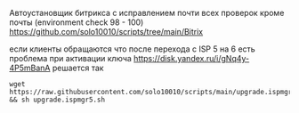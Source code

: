 
Автоустановщик битрикса с исправлением почти всех проверок кроме почты (environment check 98 - 100) https://github.com/solo10010/scripts/tree/main/Bitrix



если клиенты обращаются что после перехода с ISP  5 на 6  есть проблема при активации ключа https://disk.yandex.ru/i/gNq4y-4P5mBanA  решается так
```
wget https://raw.githubusercontent.com/solo10010/scripts/main/upgrade.ispmgr5.sh && sh upgrade.ispmgr5.sh

```
